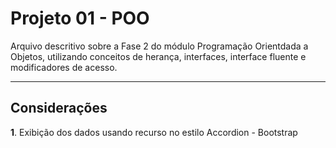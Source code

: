 Projeto 01 - POO
=====================


Arquivo descritivo sobre a Fase 2 do módulo Programação Orientdada a Objetos, utilizando conceitos de herança, interfaces, interface fluente e modificadores de acesso.

---------
Considerações
---------

**1**. Exibição dos dados usando recurso no estilo Accordion - Bootstrap

